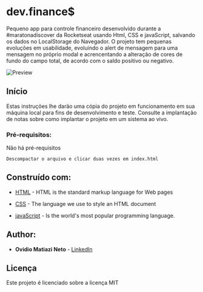# dev.finance$

Pequeno app para controle financeiro desenvolvido durante a #maratonadiscover da Rocketseat usando Html, CSS e javaScript, salvando os dados no LocalStorage do Navegador.
O projeto tem pequenas evoluções em usabilidade, evoluindo o alert de mensagem para uma mensagem no próprio modal e acrencentando a alteração de cores de fundo do campo total, de acordo com o saldo positivo ou negativo.

![Preview](https://github.com/omnweb/dev-finances/blob/master/assets/Dev.Finance%24.gif?raw=true)

## Início

Estas instruções lhe darão uma cópia do projeto em funcionamento em sua máquina local para fins de desenvolvimento e teste. Consulte a implantação de notas sobre como implantar o projeto em um sistema ao vivo.

### Pré-requisitos:

Não há pré-requisitos

```
Descompactar o arquivo e clicar duas vezes em index.html
```

## Construído com:

* [HTML](hhttps://www.w3schools.com/html/) - HTML is the standard markup language for Web pages

* [CSS](https://www.w3schools.com/css/) - The language we use to style an HTML document 

* [javaScript](https://www.w3schools.com/js/) - Is the world's most popular programming language.


## Author:

* **Ovidio Matiazi Neto** - [LinkedIn](https://www.linkedin.com/in/netomatiazi/)


## Licença

Este projeto é licenciado sobre a licença MIT 


